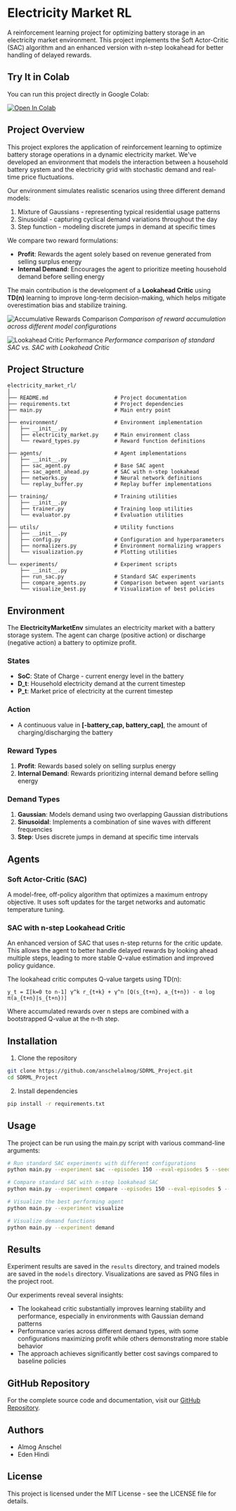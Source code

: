 # Electricity Market RL

A reinforcement learning project for optimizing battery storage in an electricity market environment. This project implements the Soft Actor-Critic (SAC) algorithm and an enhanced version with n-step lookahead for better handling of delayed rewards.

## Try It in Colab

You can run this project directly in Google Colab:

[![Open In Colab](https://colab.research.google.com/assets/colab-badge.svg)](https://colab.research.google.com/drive/1FadSFIsqCJfg8aXFp8n0Ty2XsFuPMjDz)

## Project Overview

This project explores the application of reinforcement learning to optimize battery storage operations in a dynamic electricity market. We've developed an environment that models the interaction between a household battery system and the electricity grid with stochastic demand and real-time price fluctuations.

Our environment simulates realistic scenarios using three different demand models:
1. Mixture of Gaussians - representing typical residential usage patterns
2. Sinusoidal - capturing cyclical demand variations throughout the day
3. Step function - modeling discrete jumps in demand at specific times

We compare two reward formulations:
- **Profit**: Rewards the agent solely based on revenue generated from selling surplus energy
- **Internal Demand**: Encourages the agent to prioritize meeting household demand before selling energy

The main contribution is the development of a **Lookahead Critic** using **TD(n)** learning to improve long-term decision-making, which helps mitigate overestimation bias and stabilize training.

![Accumulative Rewards Comparison](assets/accumulative_rewards.png)
*Comparison of reward accumulation across different model configurations*

![Lookahead Critic Performance](assets/lookhaed-gaussian.png)
*Performance comparison of standard SAC vs. SAC with Lookahead Critic*

## Project Structure

```
electricity_market_rl/
│
├── README.md                     # Project documentation
├── requirements.txt              # Project dependencies
├── main.py                       # Main entry point
│
├── environment/                  # Environment implementation
│   ├── __init__.py
│   ├── electricity_market.py     # Main environment class
│   └── reward_types.py           # Reward function definitions
│
├── agents/                       # Agent implementations
│   ├── __init__.py
│   ├── sac_agent.py              # Base SAC agent
│   ├── sac_agent_ahead.py        # SAC with n-step lookahead
│   ├── networks.py               # Neural network definitions
│   └── replay_buffer.py          # Replay buffer implementations
│
├── training/                     # Training utilities
│   ├── __init__.py
│   ├── trainer.py                # Training loop utilities 
│   └── evaluator.py              # Evaluation utilities
│
├── utils/                        # Utility functions
│   ├── __init__.py
│   ├── config.py                 # Configuration and hyperparameters
│   ├── normalizers.py            # Environment normalizing wrappers
│   └── visualization.py          # Plotting utilities
│
└── experiments/                  # Experiment scripts
    ├── __init__.py
    ├── run_sac.py                # Standard SAC experiments
    ├── compare_agents.py         # Comparison between agent variants
    └── visualize_best.py         # Visualization of best policies
```

## Environment

The **ElectricityMarketEnv** simulates an electricity market with a battery storage system. The agent can charge (positive action) or discharge (negative action) a battery to optimize profit.

### States
- **SoC**: State of Charge - current energy level in the battery
- **D_t**: Household electricity demand at the current timestep
- **P_t**: Market price of electricity at the current timestep

### Action
- A continuous value in **[-battery_cap, battery_cap]**, the amount of charging/discharging the battery

### Reward Types
1. **Profit**: Rewards based solely on selling surplus energy
2. **Internal Demand**: Rewards prioritizing internal demand before selling energy

### Demand Types
1. **Gaussian**: Models demand using two overlapping Gaussian distributions
2. **Sinusoidal**: Implements a combination of sine waves with different frequencies
3. **Step**: Uses discrete jumps in demand at specific time intervals

## Agents

### Soft Actor-Critic (SAC)
A model-free, off-policy algorithm that optimizes a maximum entropy objective. It uses soft updates for the target networks and automatic temperature tuning.

### SAC with n-step Lookahead Critic
An enhanced version of SAC that uses n-step returns for the critic update. This allows the agent to better handle delayed rewards by looking ahead multiple steps, leading to more stable Q-value estimation and improved policy guidance.

The lookahead critic computes Q-value targets using TD(n):
```
y_t = Σ[k=0 to n-1] γ^k r_{t+k} + γ^n [Q(s_{t+n}, a_{t+n}) - α log π(a_{t+n}|s_{t+n})]
```

Where accumulated rewards over n steps are combined with a bootstrapped Q-value at the n-th step.

## Installation

1. Clone the repository
```bash
git clone https://github.com/anschelalmog/SDRML_Project.git
cd SDRML_Project
```

2. Install dependencies
```bash
pip install -r requirements.txt
```

## Usage

The project can be run using the main.py script with various command-line arguments:

```bash
# Run standard SAC experiments with different configurations
python main.py --experiment sac --episodes 150 --eval-episodes 5 --seed 42

# Compare standard SAC with n-step lookahead SAC
python main.py --experiment compare --episodes 150 --eval-episodes 5 --seed 42

# Visualize the best performing agent
python main.py --experiment visualize

# Visualize demand functions
python main.py --experiment demand
```

## Results

Experiment results are saved in the `results` directory, and trained models are saved in the `models` directory. Visualizations are saved as PNG files in the project root.

Our experiments reveal several insights:
- The lookahead critic substantially improves learning stability and performance, especially in environments with Gaussian demand patterns
- Performance varies across different demand types, with some configurations maximizing profit while others demonstrating more stable behavior
- The approach achieves significantly better cost savings compared to baseline policies

## GitHub Repository

For the complete source code and documentation, visit our [GitHub Repository](https://github.com/anschelalmog/SDRML_Project).

## Authors
- Almog Anschel
- Eden Hindi

## License
This project is licensed under the MIT License - see the LICENSE file for details.